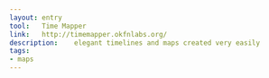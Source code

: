 ```yaml
---
layout: entry
tool:	Time Mapper
link:	http://timemapper.okfnlabs.org/
description:	elegant timelines and maps created very easily
tags:
- maps	
---
```

